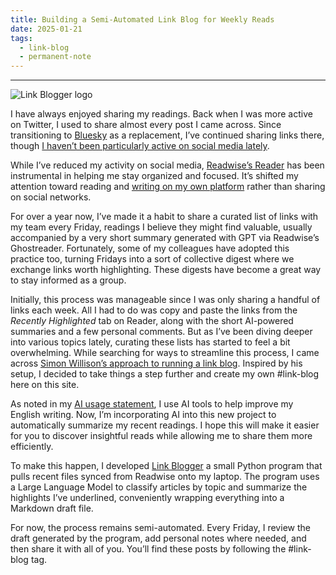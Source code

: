 ```yaml
---
title: Building a Semi-Automated Link Blog for Weekly Reads
date: 2025-01-21
tags:
  - link-blog
  - permanent-note
---
```

---

![Link Blogger logo](notes/attachments/link-blogger-logo.webp)

I have always enjoyed sharing my readings. Back when I was more active on Twitter, I used to share almost every post I came across. Since transitioning to [Bluesky](notes/Bluesky%20feels%20like%20a%20breath%20of%20fresh%20air%20for%20data%20folks.md) as a replacement, I’ve continued sharing links there, though [I haven’t been particularly active on social media lately](notes/Wrapped%20list%20of%20Books%20I%20read%20in%202024.md). 

While I’ve reduced my activity on social media, [Readwise’s Reader](notes/My%20workflow%20for%20my%20public%20second%20brain.md) has been instrumental in helping me stay organized and focused. It’s shifted my attention toward reading and [writing on my own platform](notes/POSSE%20against%20Platform%20Nudges%20on%20Content%20Creation.md) rather than sharing on social networks.

For over a year now, I’ve made it a habit to share a curated list of links with my team every Friday, readings I believe they might find valuable, usually accompanied by a very short summary generated with GPT via Readwise’s Ghostreader. Fortunately, some of my colleagues have adopted this practice too, turning Fridays into a sort of collective digest where we exchange links worth highlighting. These digests have become a great way to stay informed as a group.

Initially, this process was manageable since I was only sharing a handful of links each week. All I had to do was copy and paste the links from the _Recently Highlighted_ tab on Reader, along with the short AI-powered summaries and a few personal comments. But as I’ve been diving deeper into various topics lately, curating these lists has started to feel a bit overwhelming. While searching for ways to streamline this process, I came across [Simon Willison’s approach to running a link blog](https://simonwillison.net/2024/Dec/22/link-blog/). Inspired by his setup, I decided to take things a step further and create my own #link-blog here on this site.

As noted in my [AI usage statement](mocs/ai.md), I use AI tools to help improve my English writing. Now, I’m incorporating AI into this new project to automatically summarize my recent readings. I hope this will make it easier for you to discover insightful reads while allowing me to share them more efficiently.

To make this happen, I developed [Link Blogger](https://github.com/pelayoarbues/link-blogger) a small Python program that pulls recent files synced from Readwise onto my laptop. The program uses a Large Language Model to classify articles by topic and summarize the highlights I’ve underlined, conveniently wrapping everything into a Markdown draft file.

For now, the process remains semi-automated. Every Friday, I review the draft generated by the program, add personal notes where needed, and then share it with all of you. You’ll find these posts by following the #link-blog tag.